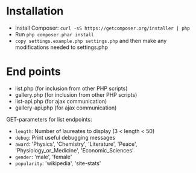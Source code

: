 Installation
============

 * Install Composer: `curl -sS https://getcomposer.org/installer | php`
 * Run `php composer.phar install`
 * `copy settings.example.php settings.php` and then make any modifications needed to settings.php

End points
==========

 * list.php (for inclusion from other PHP scripts)
 * gallery.php (for inclusion from other PHP scripts)
 * list-api.php (for ajax communication)
 * gallery-api.php (for ajax communication)

GET-parameters for list endpoints:

 * `length`: Number of laureates to display (3 < length < 50)
 * `debug`: Print useful debugging messages
 * `award`: 'Physics', 'Chemistry', 'Literature', 'Peace', 'Physiology_or_Medicine', 'Economic_Sciences'
 * `gender`: 'male', 'female'
 * `popularity`: 'wikipedia', 'site-stats'
